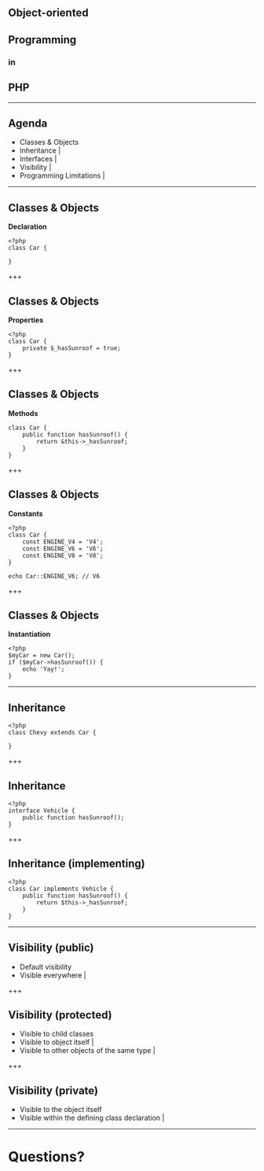 ## Object-oriented

## Programming

### in

## PHP 

---

## Agenda

- Classes & Objects
- Inheritance |
- Interfaces |
- Visibility |
- Programming Limitations |

---

Classes & Objects
-----------------

**Declaration**

```
<?php
class Car {
    
}
```

+++

Classes & Objects
-----------------

**Properties**

```
<?php
class Car {
    private $_hasSunroof = true;
}
```

+++

Classes & Objects
-----------------

**Methods**

```
class Car {
    public function hasSunroof() {
        return &this->_hasSunroof;
    }
}
```

+++

Classes & Objects
-----------------

**Constants**

```
<?php
class Car {
    const ENGINE_V4 = 'V4';
    const ENGINE_V6 = 'V6';
    const ENGINE_V8 = 'V8';
}

echo Car::ENGINE_V6; // V6
```

+++

Classes & Objects
-----------------

**Instantiation**

```
<?php
$myCar = new Car();
if ($myCar->hasSunroof()) {
    echo 'Yay!';
}
```

---

Inheritance
-----------

```
<?php
class Chevy extends Car {
    
}
```

+++

Inheritance
-----------

```
<?php
interface Vehicle {
    public function hasSunroof();
}
```

+++

Inheritance (implementing)
--------------------------

```
<?php
class Car implements Vehicle {
    public function hasSunroof() {
        return $this->_hasSunroof;
    }
}
```

---

Visibility (public)
-------------------

- Default visibility
- Visible everywhere |

+++

Visibility (protected)
----------------------

- Visible to child classes
- Visible to object itself |
- Visible to other objects of the same type |

+++

Visibility (private)
--------------------

- Visible to the object itself
- Visible within the defining class declaration |

---

# Questions?

